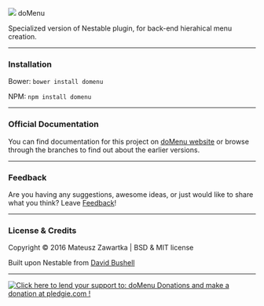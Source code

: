 [![](https://github.com/mechanicious/domenu/blob/gh-pages/logo-domenu.png?raw=true)](http://mechanicious.github.io/domenu/) doMenu

Specialized version of Nestable plugin, for back-end hierahical menu creation. 

---

### Installation
Bower: `bower install domenu`

NPM: `npm install domenu`

---

### Official Documentation
You can find documentation for this project on [doMenu website](http://mechanicious.github.io/domenu/) or browse through the branches to find out about the earlier versions.

---

### Feedback

Are you having any suggestions, awesome ideas, or just would like to share what you think? Leave [Feedback](https://github.com/mechanicious/domenu/labels/feedback)!

---

### License & Credits
Copyright © 2016 Mateusz Zawartka | BSD & MIT license

Built upon Nestable from [David Bushell](http://dbushell.com/)

---

<a href='https://pledgie.com/campaigns/31198'><img alt='Click here to lend your support to: doMenu Donations and make a donation at pledgie.com !' src='https://pledgie.com/campaigns/31198.png?skin_name=chrome' border='0' ></a>


